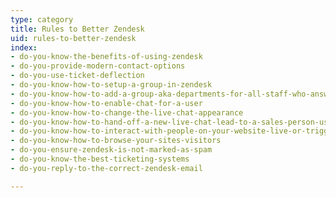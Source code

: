 ```yaml
---
type: category
title: Rules to Better Zendesk
uid: rules-to-better-zendesk
index:
- do-you-know-the-benefits-of-using-zendesk
- do-you-provide-modern-contact-options
- do-you-use-ticket-deflection
- do-you-know-how-to-setup-a-group-in-zendesk
- do-you-know-how-to-add-a-group-aka-departments-for-all-staff-who-answer-live-chats
- do-you-know-how-to-enable-chat-for-a-user
- do-you-know-how-to-change-the-live-chat-appearance
- do-you-know-how-to-hand-off-a-new-live-chat-lead-to-a-sales-person-using-support
- do-you-know-how-to-interact-with-people-on-your-website-live-or-trigger-when-people-land-on-certain-pages
- do-you-know-how-to-browse-your-sites-visitors
- do-you-ensure-zendesk-is-not-marked-as-spam
- do-you-know-the-best-ticketing-systems
- do-you-reply-to-the-correct-zendesk-email

---
```




